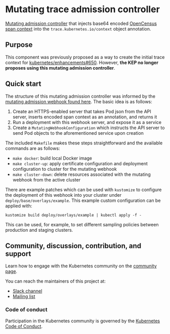 # Mutating trace admission controller

[Mutating admission controller](https://kubernetes.io/docs/reference/access-authn-authz/admission-controllers/#mutatingadmissionwebhook) that injects base64 encoded [OpenCensus span context](https://github.com/census-instrumentation/opencensus-specs/blob/master/trace/Span.md#spancontext) into the `trace.kubernetes.io/context` object annotation.

## Purpose

This component was previously proposed as a way to create the initial trace context for [kubernetes/enhancements#650](https://github.com/kubernetes/enhancements/pull/650).  However, **the KEP no longer proposes using this mutating admission controller**.

## Quick start

The structure of this mutating admission controller was informed by the [mutating admission webhook found here](https://github.com/morvencao/kube-mutating-webhook-tutorial). The basic idea is as follows:

1) Create an HTTPS-enabled server that takes Pod json from the API server, inserts encoded span context as an annotation, and returns it 
2) Run a deployment with this webhook server, and expose it as a service
3) Create a `MutatingWebhookConfiguration` which instructs the API server to send Pod objects to the aforementioned service upon creation

The included `Makefile` makes these steps straightforward and the available commands are as follows:

* `make docker`: build local Docker image
* `make cluster-up`: apply certificate configuration and deployment configuration to cluster for the mutating webhook
* `make cluster-down`: delete resources associated with the mutating webhook from the active cluster

There are example patches which can be used with `kustomize` to configure the deployment of this webhook into your cluster under `deploy/base/overlays/example`. This example custom configuration can be applied with:  

`kustomize build deploy/overlays/example | kubectl apply -f -`

This can be used, for example, to set different sampling policies between production and staging clusters.

## Community, discussion, contribution, and support

Learn how to engage with the Kubernetes community on the [community page](http://kubernetes.io/community/).

You can reach the maintainers of this project at:

- [Slack channel](https://kubernetes.slack.com/messages/sig-instrumentation)
- [Mailing list](https://groups.google.com/forum/#!forum/kubernetes-sig-instrumentation)

### Code of conduct

Participation in the Kubernetes community is governed by the [Kubernetes Code of Conduct](code-of-conduct.md).
